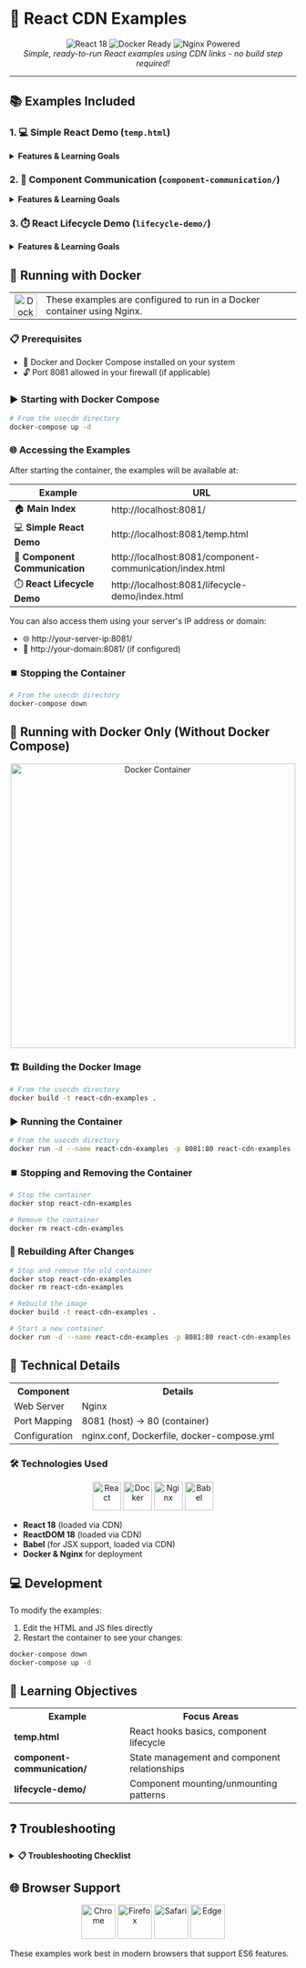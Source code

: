 # 🚀 React CDN Examples

<div align="center">
  <img src="https://img.shields.io/badge/React-18-61DAFB?style=for-the-badge&logo=react&logoColor=white" alt="React 18" />
  <img src="https://img.shields.io/badge/Docker-Ready-2496ED?style=for-the-badge&logo=docker&logoColor=white" alt="Docker Ready" />
  <img src="https://img.shields.io/badge/Nginx-Powered-009639?style=for-the-badge&logo=nginx&logoColor=white" alt="Nginx Powered" />
  <br/>
  <em>Simple, ready-to-run React examples using CDN links - no build step required!</em>
</div>

<hr />

## 📚 Examples Included

### 1. 💻 Simple React Demo (`temp.html`)
<details>
  <summary><b>Features & Learning Goals</b></summary>
  
  - ✅ Demonstrates component mounting/unmounting
  - ✅ Shows state management and effect lifecycles
  - ✅ Includes console logging to visualize React lifecycle events
</details>

### 2. 🔄 Component Communication (`component-communication/`)
<details>
  <summary><b>Features & Learning Goals</b></summary>
  
  - ⬇️ Shows parent-to-child data passing (props)
  - ⬆️ Implements child-to-parent communication (callback functions)
  - 🧩 Contains both interactive and display-only child components
</details>

### 3. ⏱️ React Lifecycle Demo (`lifecycle-demo/`)
<details>
  <summary><b>Features & Learning Goals</b></summary>
  
  - 🔄 Interactive UI to mount/unmount components
  - 📝 Console logging of component lifecycle events
  - 🎨 Color-coded components to distinguish different parts of the application
</details>

## 🐳 Running with Docker

<div align="center">
  <table>
    <tr>
      <td align="center">
        <img width="40" src="https://cdn.jsdelivr.net/gh/devicons/devicon/icons/docker/docker-original.svg" alt="Docker" />
      </td>
      <td>
        These examples are configured to run in a Docker container using Nginx.
      </td>
    </tr>
  </table>
</div>

### 📋 Prerequisites

- 🐳 Docker and Docker Compose installed on your system
- 🔓 Port 8081 allowed in your firewall (if applicable)

### ▶️ Starting with Docker Compose

```bash
# From the usecdn directory
docker-compose up -d
```

### 🌐 Accessing the Examples

After starting the container, the examples will be available at:

| Example | URL |
|---------|-----|
| 🏠 **Main Index** | http://localhost:8081/ |
| 💻 **Simple React Demo** | http://localhost:8081/temp.html |
| 🔄 **Component Communication** | http://localhost:8081/component-communication/index.html |
| ⏱️ **React Lifecycle Demo** | http://localhost:8081/lifecycle-demo/index.html |

You can also access them using your server's IP address or domain:
- 🌐 http://your-server-ip:8081/
- 🔗 http://your-domain:8081/ (if configured)

### ⏹️ Stopping the Container

```bash
# From the usecdn directory
docker-compose down
```

## 🐋 Running with Docker Only (Without Docker Compose)

<div align="center">
  <img width="500" src="https://raw.githubusercontent.com/docker/docker.github.io/master/images/docker-containerized-appliction-blue.png" alt="Docker Container" />
</div>

### 🏗️ Building the Docker Image

```bash
# From the usecdn directory
docker build -t react-cdn-examples .
```

### ▶️ Running the Container

```bash
# From the usecdn directory
docker run -d --name react-cdn-examples -p 8081:80 react-cdn-examples
```

### ⏹️ Stopping and Removing the Container

```bash
# Stop the container
docker stop react-cdn-examples

# Remove the container
docker rm react-cdn-examples
```

### 🔄 Rebuilding After Changes

```bash
# Stop and remove the old container
docker stop react-cdn-examples
docker rm react-cdn-examples

# Rebuild the image
docker build -t react-cdn-examples .

# Start a new container
docker run -d --name react-cdn-examples -p 8081:80 react-cdn-examples
```

## 🔧 Technical Details

<div align="center">
  <table>
    <tr>
      <th>Component</th>
      <th>Details</th>
    </tr>
    <tr>
      <td>Web Server</td>
      <td>Nginx</td>
    </tr>
    <tr>
      <td>Port Mapping</td>
      <td>8081 (host) → 80 (container)</td>
    </tr>
    <tr>
      <td>Configuration</td>
      <td>nginx.conf, Dockerfile, docker-compose.yml</td>
    </tr>
  </table>
</div>

### 🛠️ Technologies Used

<div align="center">
  <img width="50" src="https://cdn.jsdelivr.net/gh/devicons/devicon/icons/react/react-original.svg" alt="React" />
  <img width="50" src="https://cdn.jsdelivr.net/gh/devicons/devicon/icons/docker/docker-original.svg" alt="Docker" />
  <img width="50" src="https://cdn.jsdelivr.net/gh/devicons/devicon/icons/nginx/nginx-original.svg" alt="Nginx" />
  <img width="50" src="https://cdn.jsdelivr.net/gh/devicons/devicon/icons/babel/babel-original.svg" alt="Babel" />
</div>

- **React 18** (loaded via CDN)
- **ReactDOM 18** (loaded via CDN)
- **Babel** (for JSX support, loaded via CDN)
- **Docker & Nginx** for deployment

## 💻 Development

To modify the examples:

1. Edit the HTML and JS files directly
2. Restart the container to see your changes:

```bash
docker-compose down
docker-compose up -d
```

## 🎯 Learning Objectives

<div align="center">
  <table>
    <tr>
      <th>Example</th>
      <th>Focus Areas</th>
    </tr>
    <tr>
      <td><b>temp.html</b></td>
      <td>React hooks basics, component lifecycle</td>
    </tr>
    <tr>
      <td><b>component-communication/</b></td>
      <td>State management and component relationships</td>
    </tr>
    <tr>
      <td><b>lifecycle-demo/</b></td>
      <td>Component mounting/unmounting patterns</td>
    </tr>
  </table>
</div>

## ❓ Troubleshooting

<details>
  <summary><b>📋 Troubleshooting Checklist</b></summary>
  
  1. 🔍 Make sure Docker is running with `docker ps`
  2. 🧱 Check if port 8081 is allowed in your firewall
  3. 📋 Verify the container is running with `docker logs react-cdn-examples`
  4. 🌐 If accessing via IP address doesn't work but localhost does, check the Nginx configuration
</details>

## 🌐 Browser Support

<div align="center">
  <img width="60" src="https://cdn.jsdelivr.net/gh/devicons/devicon/icons/chrome/chrome-original.svg" alt="Chrome" />
  <img width="60" src="https://cdn.jsdelivr.net/gh/devicons/devicon/icons/firefox/firefox-original.svg" alt="Firefox" />
  <img width="60" src="https://cdn.jsdelivr.net/gh/devicons/devicon/icons/safari/safari-original.svg" alt="Safari" />
  <img width="60" src="https://www.svgrepo.com/download/354067/microsoft-edge.svg" alt="Edge" />
</div>

These examples work best in modern browsers that support ES6 features.